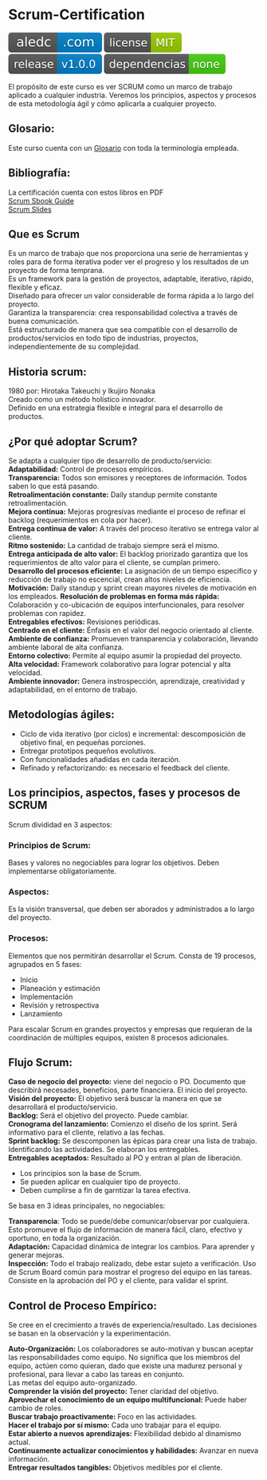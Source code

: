 # Scrum-Certification  

[![aledc.com](https://github.com/aledc7/Scrum-Certification/blob/master/recursos/aledc.com.svg)](https://aledc.com)
[![License](https://github.com/aledc7/Scrum-Certification/blob/master/recursos/mit-license.svg)](https://aledc.com)
[![GitHub release](https://github.com/aledc7/Scrum-Certification/blob/master/recursos/release.svg)](https://aledc.com)
[![Dependencies](https://github.com/aledc7/Scrum-Certification/blob/master/recursos/dependencias-none.svg)](https://aledc.com)




El propósito de este curso es ver SCRUM como un marco de trabajo aplicado a cualquier industria. Veremos los principios, aspectos y procesos de esta metodología ágil y cómo aplicarla a cualquier proyecto.

## Glosario:
Este curso cuenta con un [Glosario](https://github.com/aledc7/Scrum-Certification/blob/master/glosario.md) con toda la terminología empleada.

## Bibliografía:

La certificación cuenta con estos libros en PDF   
[Scrum Sbook Guide](https://github.com/aledc7/Scrum-Certification/blob/master/recursos/scrumstudy-sbok-guide-3rd-edition-spanish_.pdf)    
[Scrum Slides](https://github.com/aledc7/Scrum-Certification/blob/master/recursos/ScrumSlides.pdf)    



## Que es Scrum
Es un marco de trabajo que nos proporciona una serie de herramientas y roles para de forma iterativa poder ver el progreso y los resultados de un proyecto de forma temprana.   
Es un framework para la gestión de proyectos, adaptable, iterativo, rápido, flexible y eficaz.   
Diseñado para ofrecer un valor considerable de forma rápida a lo largo del proyecto.   
Garantiza la transparencia: crea responsabilidad colectiva a través de buena comunicación.   
Está estructurado de manera que sea compatible con el desarrollo de productos/servicios en todo tipo de industrias, proyectos, independientemente de su complejidad.



## Historia scrum:
1980 por: Hirotaka Takeuchi y Ikujiro Nonaka  
Creado como un método holístico innovador.   
Definido en una estrategia flexible e integral para el desarrollo de productos.   

## ¿Por qué adoptar Scrum?  
Se adapta a cualquier tipo de desarrollo de producto/servicio:  
__Adaptabilidad:__ Control de procesos empíricos.   
__Transparencia:__ Todos son emisores y receptores de información. Todos saben lo que está pasando.   
__Retroalimentación constante:__ Daily standup permite constante retroalimentación.   
__Mejora continua:__ Mejoras progresivas mediante el proceso de refinar el backlog (requerimientos en cola por hacer).   
__Entrega continua de valor:__ A través del proceso iterativo se entrega valor al cliente.   
__Ritmo sostenido:__ La cantidad de trabajo siempre será el mismo.   
__Entrega anticipada de alto valor:__ El backlog priorizado garantiza que los requerimientos de alto valor para el cliente, se cumplan primero.   
__Desarrollo del procesos eficiente:__ La asignación de un tiempo específico y reducción de trabajo no escencial, crean altos niveles de eficiencia.   
__Motivación:__ Daily standup y sprint crean mayores niveles de motivación en los empleados.
__Resolución de problemas en forma más rápida:__ Colaboración y co-ubicación de equipos interfuncionales, para resolver problemas con rapidez.   
__Entregables efectivos:__ Revisiones periódicas.   
__Centrado en el cliente:__ Énfasis en el valor del negocio orientado al cliente.   
__Ambiente de confianza:__ Promueven transparencia y colaboración, llevando ambiente laboral de alta confianza.   
__Entorno colectivo:__ Permite al equipo asumir la propiedad del proyecto.   
__Alta velocidad:__ Framework colaborativo para lograr potencial y alta velocidad.   
__Ambiente innovador:__ Genera instrospección, aprendizaje, creatividad y adaptabilidad, en el entorno de trabajo.    



## Metodologías ágiles:

- Ciclo de vida iterativo (por ciclos) e incremental: descomposición de objetivo final, en pequeñas porciones.
- Entregar prototipos pequeños evolutivos.
- Con funcionalidades añadidas en cada iteración.
- Refinado y refactorizando: es necesario el feedback del cliente.




## Los principios, aspectos, fases y procesos de SCRUM

Scrum divididad en 3 aspectos:
### Principios de Scrum: 
Bases y valores no negociables para lograr los objetivos. Deben implementarse obligatoriamente.   

### Aspectos: 
Es la visión transversal, que deben ser aborados y administrados a lo largo del proyecto.   

### Procesos: 
Elementos que nos permitirán desarrollar el Scrum. Consta de 19 procesos, agrupados en 5 fases:
- Inicio
- Planeación y estimación
- Implementación
- Revisión y retrospectiva
- Lanzamiento

Para escalar Scrum en grandes proyectos y empresas que requieran de la coordinación de múltiples equipos, existen 8 procesos adicionales.

## Flujo Scrum:

__Caso de negocio del proyecto:__ viene del negocio o PO. Documento que describirá necesades, beneficios, parte financiera. El inicio del proyecto.   
__Visión del proyecto:__ El objetivo será buscar la manera en que se desarrollará el producto/servicio.   
__Backlog:__ Será el objetivo del proyecto. Puede cambiar.   
__Cronograma del lanzamiento:__ Comienzo el diseño de los sprint. Será informativo para el cliente, relativo a las fechas.   
__Sprint backlog:__ Se descomponen las épicas para crear una lista de trabajo. Identificando las actividades. Se elaboran los entregables.   
__Entregables aceptados:__ Resultado al PO y entran al plan de liberación.   

- Los principios son la base de Scrum.  
- Se pueden aplicar en cualquier tipo de proyecto.  
- Deben cumplirse a fin de garntizar la tarea efectiva.

Se basa en 3 ideas principales, no negociables:  

__Transparencia__: Todo se puede/debe comunicar/observar por cualquiera. Esto promueve el flujo de información de manera fácil, claro, efectivo y oportuno, en toda la organización.   
__Adaptación:__ Capacidad dinámica de integrar los cambios. Para aprender y generar mejoras.    
__Inspección:__ Todo el trabajo realizado, debe estar sujeto a verificación. Uso de Scrum Board común para mostrar el progreso del equipo en las tareas. Consiste en la aprobación del PO y el cliente, para validar el sprint.    

## Control de Proceso Empírico:
Se cree en el crecimiento a través de experiencia/resultado. Las decisiones se basan en la observación y la experimentación.   

__Auto-Organización:__ Los colaboradores se auto-motivan y buscan aceptar las responsabilidades como equipo. No significa que los miembros del equipo, actúen como quieran, dado que existe una madurez personal y profesional, para llevar a cabo las tareas en conjunto.    
Las metas del equipo auto-organizado.    
__Comprender la visión del proyecto:__ Tener claridad del objetivo.    
__Aprovechar el conocimiento de un equipo multifuncional:__ Puede haber cambio de roles.   
__Buscar trabajo proactivamente:__ Foco en las actividades.   
__Hacer el trabajo por sí mismo:__ Cada uno trabajar para el equipo.   
__Estar abierto a nuevos aprendizajes:__ Flexibilidad debido al dinamismo actual.   
__Continuamente actualizar conocimientos y habilidades:__ Avanzar en nueva información.   
__Entregar resultados tangibles:__ Objetivos medibles por el cliente.    

